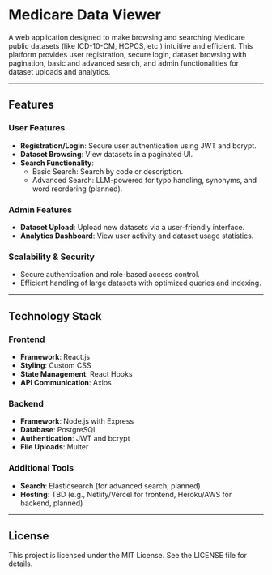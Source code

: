 # Medicare Data Viewer

A web application designed to make browsing and searching Medicare public datasets (like ICD-10-CM, HCPCS, etc.) intuitive and efficient. This platform provides user registration, secure login, dataset browsing with pagination, basic and advanced search, and admin functionalities for dataset uploads and analytics.

---

## Features

### User Features

- **Registration/Login**: Secure user authentication using JWT and bcrypt.
- **Dataset Browsing**: View datasets in a paginated UI.
- **Search Functionality**:
  - Basic Search: Search by code or description.
  - Advanced Search: LLM-powered for typo handling, synonyms, and word reordering (planned).

### Admin Features

- **Dataset Upload**: Upload new datasets via a user-friendly interface.
- **Analytics Dashboard**: View user activity and dataset usage statistics.

### Scalability & Security

- Secure authentication and role-based access control.
- Efficient handling of large datasets with optimized queries and indexing.

---

## Technology Stack

### Frontend

- **Framework**: React.js
- **Styling**: Custom CSS
- **State Management**: React Hooks
- **API Communication**: Axios

### Backend

- **Framework**: Node.js with Express
- **Database**: PostgreSQL
- **Authentication**: JWT and bcrypt
- **File Uploads**: Multer

### Additional Tools

- **Search**: Elasticsearch (for advanced search, planned)
- **Hosting**: TBD (e.g., Netlify/Vercel for frontend, Heroku/AWS for backend, planned)

---

## License

This project is licensed under the MIT License. See the LICENSE file for details.
